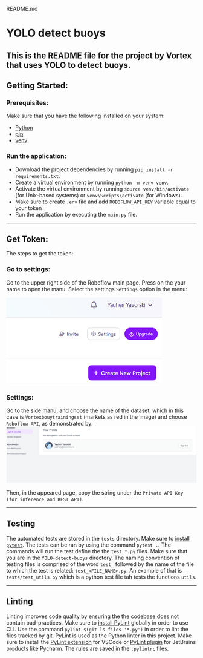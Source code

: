 README.md

# YOLO detect buoys

## This is the README file for the project by Vortex that uses YOLO to detect buoys.

## Getting Started:

### Prerequisites:

Make sure that you have the following installed on your system:

- [Python](https://www.python.org/)
- [pip](https://pip.pypa.io/en/stable/installation/)
- [venv](https://docs.python.org/3/library/venv.html)

### Run the application:

- Download the project dependencies by running `pip install -r requirements.txt`.
- Create a virtual environment by running `python -m venv venv`.
- Activate the virtual environment by running `source venv/bin/activate` (for Unix-based systems) or `venv\Scripts\activate` (for Windows).
- Make sure to create `.env` file and add `ROBOFLOW_API_KEY` variable equal to your token
- Run the application by executing the `main.py` file.

---

## Get Token:

The steps to get the token:

### Go to settings:

Go to the upper right side of the Roboflow main page. Press on the your name to open the manu. Select the settings `Settings` option in the menu:

![Menu up right](assets_docs/gifs-docs/open_settings.gif)

### Settings:

Go to the side manu, and choose the name of the dataset, which in this case is `Vortexbouytrainingset` (markets as red in the image) and choose `Roboflow API`, as demonstrated by:
![Side menu](assets_docs/gifs-docs/get_api_key.gif)

Then, in the appeared page, copy the string under the `Private API Key (for inference and REST API)`.

---

## Testing

The automated tests are stored in the `tests` directory. Make sure to [install `pytest`](https://docs.pytest.org/en/7.1.x/getting-started.html). The tests can be ran by using the command `pytest .`. The commands will run the test define the the `test_*.py` files. Make sure that you are in the `YOLO-detect-buoys` directory. The naming convention of testing files is comprised of the word `test_` followed by the name of the file to which the test is related: `test_<FILE_NAME>.py`. An example of that is `tests/test_utils.py` which is a python test file tah tests the functions `utils`.

---

## Linting

Linting improves code quality by ensuring the the codebase does not contain bad-practices. Make sure to [install PyLint](https://pypi.org/project/pylint/) globally in order to use CLI. Use the command `pylint $(git ls-files '*.py')` in order to lint the files tracked by git. PyLint is used as the Python linter in this project. Make sure to install the [PyLint extension](https://pypi.org/project/pylint/) for VSCode or [PyLint plugin](https://plugins.jetbrains.com/plugin/11084-pylint) for JetBrains products like Pycharm. The rules are saved in the `.pylintrc` files.

